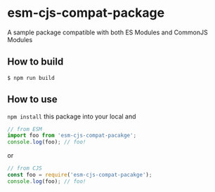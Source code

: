 esm-cjs-compat-package
====

A sample package compatible with both ES Modules and CommonJS Modules

## How to build

```console
$ npm run build
```

## How to use

`npm install` this package into your local and

```js
// from ESM
import foo from 'esm-cjs-compat-pacakge';
console.log(foo); // foo!
```

or

```js
// from CJS
const foo = require('esm-cjs-compat-pacakge');
console.log(foo); // foo!
```
